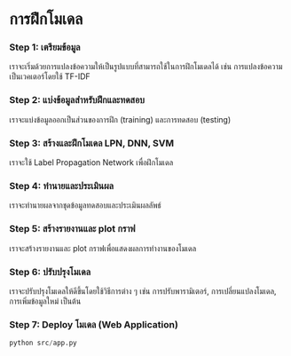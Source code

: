 # การฝึกโมเดล
### Step 1: เตรียมข้อมูล
เราจะเริ่มด้วยการแปลงข้อความให้เป็นรูปแบบที่สามารถใช้ในการฝึกโมเดลได้ เช่น การแปลงข้อความเป็นเวคเตอร์โดยใช้ TF-IDF

### Step 2: แบ่งข้อมูลสำหรับฝึกและทดสอบ
เราจะแบ่งข้อมูลออกเป็นส่วนของการฝึก (training) และการทดสอบ (testing)

### Step 3: สร้างและฝึกโมเดล LPN, DNN, SVM
เราจะใช้ Label Propagation Network เพื่อฝึกโมเดล

### Step 4: ทำนายและประเมินผล
เราจะทำนายผลจากชุดข้อมูลทดสอบและประเมินผลลัพธ์

### Step 5: สร้างรายงานและ plot กราฟ
เราจะสร้างรายงานและ plot กราฟเพื่อแสดงผลการทำงานของโมเดล

### Step 6: ปรับปรุงโมเดล
เราจะปรับปรุงโมเดลให้ดีขึ้นโดยใช้วิธีการต่าง ๆ เช่น การปรับพารามิเตอร์, การเปลี่ยนแปลงโมเดล, การเพิ่มข้อมูลใหม่ เป็นต้น

### Step 7: Deploy โมเดล (Web Application)
```python
python src/app.py
```
